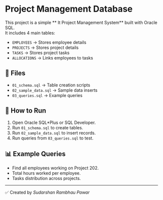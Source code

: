 # Project Management Database

This project is a simple ** It Project Management System** built with Oracle SQL.  
It includes 4 main tables:

- `EMPLOYEES` → Stores employee details  
- `PROJECTS` → Stores project details  
- `TASKS` → Stores project tasks  
- `ALLOCATIONS` → Links employees to tasks  

## 📂 Files
- `01_schema.sql` → Table creation scripts  
- `02_sample_data.sql` → Sample data inserts  
- `03_queries.sql` → Example queries  

## 🚀 How to Run
1. Open Oracle SQL*Plus or SQL Developer.  
2. Run `01_schema.sql` to create tables.  
3. Run `02_sample_data.sql` to insert records.  
4. Run queries from `03_queries.sql` to test.  

## 📊 Example Queries
- Find all employees working on Project 202.  
- Total hours worked per employee.  
- Tasks distribution across projects.  

---
✅ Created by *Sudarshan Rambhau Pawar*
